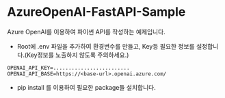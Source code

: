 # AzureOpenAI-FastAPI-Sample
Azure OpenAI를 이용하여 파이썬 API를 작성하는 예제입니다. 
- Root에 .env 파일을 추가하여 환경변수를 만들고, Key등 필요한 정보를 설정합니다.(Key정보를 노출하지 않도록 주의하세요.)
```
OPENAI_API_KEY=.........................
OPENAI_API_BASE=https://<base-url>.openai.azure.com/
```
- pip install 를 이용하여 필요한 package들 설치합니다.

